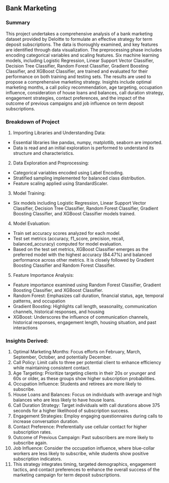 ## Bank Marketing
 
### Summary
This project undertakes a comprehensive analysis of a bank marketing dataset provided by Deloitte to formulate an effective strategy for term deposit subscriptions. The data is thoroughly examined, and key features are identified through data visualization. The preprocessing phase includes encoding categorical variables and scaling features. Six machine learning models, including Logistic Regression, Linear Support Vector Classifier, Decision Tree Classifier, Random Forest Classifier, Gradient Boosting Classifier, and XGBoost Classifier, are trained and evaluated for their performance on both training and testing sets. The results are used to propose a comprehensive marketing strategy. Insights include optimal marketing months, a call policy recommendation, age targeting, occupation influence, consideration of house loans and balances, call duration strategy, engagement strategies, contact preferences, and the impact of the outcome of previous campaigns and job influence on term deposit subscriptions.

### Breakdown of Project

1. Importing Libraries and Understanding Data:
* Essential libraries like pandas, numpy, matplotlib, seaborn are imported.
* Data is read and an initial exploration is performed to understand its structure and characteristics.

2. Data Exploration and Preprocessing:
* Categorical variables encoded using Label Encoding.
* Stratified sampling implemented for balanced class distribution.
* Feature scaling applied using StandardScaler.

3. Model Training:
* Six models including Logistic Regression, Linear Support Vector Classifier, Decision Tree Classifier, Random Forest Classifier, Gradient Boosting Classifier, and XGBoost Classifier models trained.


4. Model Evaluation:
* Train set accuracy scores analyzed for each model.
* Test set metrics (accuracy, f1_score, precision, recall, balanced_accuracy) computed for model evaluation.
* Based on the test set metrics, XGBoost Classifier emerges as the preferred model with the highest accuracy (84.47%) and balanced performance across other metrics. It is closely followed by Gradient Boosting Classifier and Random Forest Classifier.

5. Feature Importance Analysis:
* Feature importance examined using Random Forest Classifier, Gradient Boosting Classifier, and XGBoost Classifier.
* Random Forest: Emphasizes call duration, financial status, age, temporal patterns, and occupation
* Gradient Boosting: Highlights call length, seasonality, communication channels, historical responses, and housing
* XGBoost: Underscores the influence of communication channels, historical responses, engagement length, housing situation, and past interactions

### Insights Derived:

1. Optimal Marketing Months: Focus efforts on February, March, September, October, and potentially December.
2. Call Policy: Limit calls to three per potential client to enhance efficiency while maintaining consistent contact.
3. Age Targeting: Prioritize targeting clients in their 20s or younger and 60s or older, as these groups show higher subscription probabilities.
4. Occupation Influence: Students and retirees are more likely to subscribe.
5. House Loans and Balances: Focus on individuals with average and high balances who are less likely to have house loans.
6. Call Duration Strategy: Target individuals with call durations above 375 seconds for a higher likelihood of subscription success.
7. Engagement Strategies: Employ engaging questionnaires during calls to increase conversation duration.
8. Contact Preference: Preferentially use cellular contact for higher subscription rates.
9. Outcome of Previous Campaign: Past subscribers are more likely to subscribe again.
10. Job Influence: Consider the occupation influence, where blue-collar workers are less likely to subscribe, while students show positive subscription indicators.
11. This strategy integrates timing, targeted demographics, engagement tactics, and contact preferences to enhance the overall success of the marketing campaign for term deposit subscriptions.

